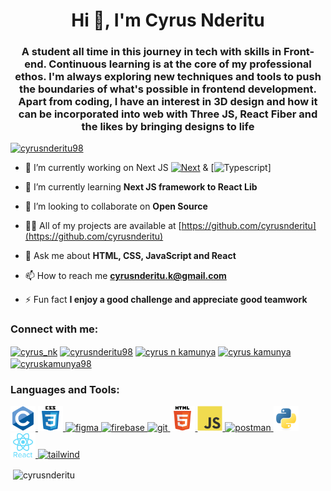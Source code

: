 <h1 align="center">Hi 👋, I'm Cyrus Nderitu</h1>
<h3 align="center">A student all time in this journey in tech with skills in Front-end. Continuous learning is at the core of my professional ethos. I'm always exploring new techniques and tools to push the boundaries of what's possible in frontend development. Apart from coding, I have an interest in 3D design and how it can be incorporated into web with Three JS, React Fiber and the likes by bringing designs to life</h3>

<p align="left"> <a href="https://twitter.com/cyrusnderitu98" target="blank"><img src="https://img.shields.io/twitter/follow/cyrusnderitu98?logo=twitter&style=for-the-badge" alt="cyrusnderitu98" /></a> </p>

- 🔭 I’m currently working on Next JS [![Next][Next.js]][Next-url] & [![Typescript][Typescript.js]]

- 🌱 I’m currently learning **Next JS framework to React Lib**

- 👯 I’m looking to collaborate on **Open Source**

- 👨‍💻 All of my projects are available at [https://github.com/cyrusnderitu](https://github.com/cyrusnderitu)

- 💬 Ask me about **HTML, CSS, JavaScript and React**

- 📫 How to reach me **cyrusnderitu.k@gmail.com**

- ⚡ Fun fact **I enjoy a good challenge and appreciate good teamwork**

<h3 align="left">Connect with me:</h3>
<p align="left">
<a href="https://codepen.io/cyrus_nk" target="blank"><img align="center" src="https://raw.githubusercontent.com/rahuldkjain/github-profile-readme-generator/master/src/images/icons/Social/codepen.svg" alt="cyrus_nk" height="30" width="40" /></a>
<a href="https://twitter.com/cyrusnderitu98" target="blank"><img align="center" src="https://raw.githubusercontent.com/rahuldkjain/github-profile-readme-generator/master/src/images/icons/Social/twitter.svg" alt="cyrusnderitu98" height="30" width="40" /></a>
<a href="https://linkedin.com/in/cyrus n kamunya" target="blank"><img align="center" src="https://raw.githubusercontent.com/rahuldkjain/github-profile-readme-generator/master/src/images/icons/Social/linked-in-alt.svg" alt="cyrus n kamunya" height="30" width="40" /></a>
<a href="https://dribbble.com/cyrus kamunya" target="blank"><img align="center" src="https://raw.githubusercontent.com/rahuldkjain/github-profile-readme-generator/master/src/images/icons/Social/dribbble.svg" alt="cyrus kamunya" height="30" width="40" /></a>
<a href="https://www.leetcode.com/cyruskamunya98" target="blank"><img align="center" src="https://raw.githubusercontent.com/rahuldkjain/github-profile-readme-generator/master/src/images/icons/Social/leet-code.svg" alt="cyruskamunya98" height="30" width="40" /></a>
</p>

<h3 align="left">Languages and Tools:</h3>
<p align="left"> <a href="https://www.cprogramming.com/" target="_blank" rel="noreferrer"> <img src="https://raw.githubusercontent.com/devicons/devicon/master/icons/c/c-original.svg" alt="c" width="40" height="40"/> </a> <a href="https://www.w3schools.com/css/" target="_blank" rel="noreferrer"> <img src="https://raw.githubusercontent.com/devicons/devicon/master/icons/css3/css3-original-wordmark.svg" alt="css3" width="40" height="40"/> </a> <a href="https://www.figma.com/" target="_blank" rel="noreferrer"> <img src="https://www.vectorlogo.zone/logos/figma/figma-icon.svg" alt="figma" width="40" height="40"/> </a> <a href="https://firebase.google.com/" target="_blank" rel="noreferrer"> <img src="https://www.vectorlogo.zone/logos/firebase/firebase-icon.svg" alt="firebase" width="40" height="40"/> </a> <a href="https://git-scm.com/" target="_blank" rel="noreferrer"> <img src="https://www.vectorlogo.zone/logos/git-scm/git-scm-icon.svg" alt="git" width="40" height="40"/> </a> <a href="https://www.w3.org/html/" target="_blank" rel="noreferrer"> <img src="https://raw.githubusercontent.com/devicons/devicon/master/icons/html5/html5-original-wordmark.svg" alt="html5" width="40" height="40"/> </a> <a href="https://developer.mozilla.org/en-US/docs/Web/JavaScript" target="_blank" rel="noreferrer"> <img src="https://raw.githubusercontent.com/devicons/devicon/master/icons/javascript/javascript-original.svg" alt="javascript" width="40" height="40"/> </a> <a href="https://postman.com" target="_blank" rel="noreferrer"> <img src="https://www.vectorlogo.zone/logos/getpostman/getpostman-icon.svg" alt="postman" width="40" height="40"/> </a> <a href="https://www.python.org" target="_blank" rel="noreferrer"> <img src="https://raw.githubusercontent.com/devicons/devicon/master/icons/python/python-original.svg" alt="python" width="40" height="40"/> </a> <a href="https://reactjs.org/" target="_blank" rel="noreferrer"> <img src="https://raw.githubusercontent.com/devicons/devicon/master/icons/react/react-original-wordmark.svg" alt="react" width="40" height="40"/> </a> <a href="https://tailwindcss.com/" target="_blank" rel="noreferrer"> <img src="https://www.vectorlogo.zone/logos/tailwindcss/tailwindcss-icon.svg" alt="tailwind" width="40" height="40"/> </a> </p>

<p>&nbsp;<img align="center" src="https://github-readme-stats.vercel.app/api?username=cyrusnderitu&show_icons=true&locale=en" alt="cyrusnderitu" /></p>


[Next.js]: https://img.shields.io/badge/next.js-000000?style=for-the-badge&logo=nextdotjs&logoColor=white
[Typescript.js]: https://img.shields.io/badge/next.js-000000?style=for-the-badge&logo=nextdotjs&logoColor=white](https://www.google.com/imgres?imgurl=https%3A%2F%2Fmiro.medium.com%2Fv2%2Fresize%3Afit%3A1358%2F0*OJAUWZoGbVq--rNd.png&tbnid=Q9FkC31RHk1FxM&vet=12ahUKEwjT34X-rv-BAxVRnycCHbEuC0kQMygPegQIARBo..i&imgrefurl=https%3A%2F%2Foguzhansezer.medium.com%2Ftips-for-writing-typescript-like-a-pro-930852de89c8&docid=jH6QjkSwRDgdeM&w=1240&h=698&q=Typescript&hl=en&ved=2ahUKEwjT34X-rv-BAxVRnycCHbEuC0kQMygPegQIARBo)https://www.google.com/imgres?imgurl=https%3A%2F%2Fmiro.medium.com%2Fv2%2Fresize%3Afit%3A1358%2F0*OJAUWZoGbVq--rNd.png&tbnid=Q9FkC31RHk1FxM&vet=12ahUKEwjT34X-rv-BAxVRnycCHbEuC0kQMygPegQIARBo..i&imgrefurl=https%3A%2F%2Foguzhansezer.medium.com%2Ftips-for-writing-typescript-like-a-pro-930852de89c8&docid=jH6QjkSwRDgdeM&w=1240&h=698&q=Typescript&hl=en&ved=2ahUKEwjT34X-rv-BAxVRnycCHbEuC0kQMygPegQIARBo
[Next-url]: https://nextjs.org/
